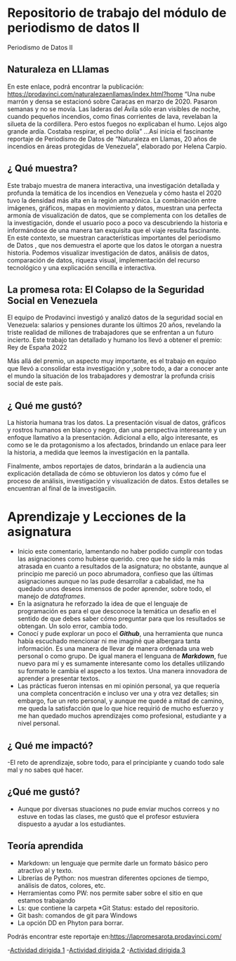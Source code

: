 # Repositorio de trabajo del módulo de periodismo de datos II
Periodismo de Datos II 
##  Naturaleza en LLlamas
En este enlace, podrá encontrar la publicación: https://prodavinci.com/naturalezaenllamas/index.html?home
“Una nube marrón y densa se estacionó sobre Caracas en marzo de 2020. Pasaron semanas y no se movía. Las laderas del Ávila sólo eran visibles de noche, cuando pequeños incendios, como finas corrientes de lava, revelaban la silueta de la cordillera. Pero estos fuegos no explicaban el humo. Lejos algo grande ardía.
Costaba respirar, el pecho dolía” …Así inicia el fascinante reportaje de Periodismo de Datos de “Naturaleza en Llamas, 20 años de incendios en áreas protegidas de Venezuela”, elaborado por Helena Carpio.

## ¿ Qué muestra?
Este trabajo muestra de manera interactiva, una investigación detallada y profunda la temática de los incendios en Venezuela y cómo hasta el 2020 tuvo la densidad más alta en la región amazónica.
La combinación entre imágenes, gráficos, mapas en movimiento y datos, muestran una perfecta armonía de visualización de datos, que se complementa con los detalles de la investigación, donde el usuario poco a poco va descubriendo la historia e informándose de una manera tan exquisita que el viaje resulta fascinante.  
En este contexto, se muestran características importantes del periodismo de Datos , que nos demuestra el aporte que los datos le otorgan a nuestra historia. Podemos visualizar  investigación de datos, análisis de datos, comparación de datos, riqueza visual, implementación del recurso tecnológico y una explicación sencilla  e interactiva.

##  La promesa rota: El Colapso de  la  Seguridad Social en Venezuela

El equipo de Prodavinci investigó y analizó datos de la seguridad social en Venezuela: salarios y pensiones durante los últimos 20 años, revelando la triste realidad de millones de trabajadores que se enfrentan a un futuro incierto.
Este trabajo tan detallado y humano los llevó a obtener el premio: Rey de España 2022

Más allá del premio, un aspecto muy importante, es el trabajo en equipo que llevó a consolidar esta investigación y ,sobre todo,  a dar a conocer ante el mundo la situación de los trabajadores y  demostrar la profunda crisis social de este país.

## ¿ Qué me gustó?
La historia humana tras los datos. La presentación visual de datos, gráficos y rostros humanos en blanco y negro, dan una perspectiva interesante y un enfoque llamativo a la presentación. Adicional a ello, algo interesante, es como se le da protagonismo a los afectados, brindando un enlace para leer la historia, a medida que leemos la investigación en la pantalla. 

Finalmente, ambos reportajes de datos, brindarán a la audiencia  una explicación detallada  de cómo se obtuvieron los datos  y cómo fue el proceso de análisis, investigación y visualización de datos.  Estos detalles se encuentran al final de la investigaciín.

# Aprendizaje y Lecciones de la asignatura

* Inicio este comentario, lamentando no haber podido cumplir con todas las asignaciones como hubiese querido. creo que he sido la más atrasada en cuanto a resultados de la asignatura; no obstante, aunque al principio me pareció un poco abrumadora, confieso que las últimas asignaciones aunque no las pude desarrollar a cabalidad, me ha quedado unos deseos inmensos de poder aprender, sobre todo, el manejo de *dataframes*. 
* En la asignatura he reforzado la idea de que el lenguaje de programación es para el que desconoce la temática un desafío en el sentido de que debes saber cómo preguntar para que los resultados se obtengan. Un solo error, cambia todo.
* Conocí y pude explorar un poco el ***Github***, una herramienta que nunca había escuchado mencionar ni me imaginé que albergara tanta información. Es una manera de llevar de manera ordenada una web personal o como grupo. De igual manera el lenguana de ***Markdown***, fue nuevo para mí y es sumamente interesante como los detalles utilizando su formato le cambia el aspecto a los textos. Una manera innovadora de aprender a presentar textos.
* Las prácticas fueron intensas en mi opinión personal, ya que requería una completa concentración e incluso ver una y otra vez detalles; sin embargo, fue un reto personal, y aunque me quedé a mitad de camino, me queda la satisfacción que lo que hice requirió de mucho esfuerzo y me han quedado muchos aprendizajes como profesional, estudiante  y a nivel personal.

## ¿ Qué me impactó?
-El reto de aprendizaje, sobre todo, para el principiante y cuando todo sale mal y no sabes qué hacer.

## ¿Qué me gustó?
- Aunque por diversas stuaciones no pude enviar muchos correos y no estuve en todas las clases, me gustó que el profesor estuviera dispuesto a ayudar a los estudiantes.

## Teoría aprendida
* Markdown: un lenguaje que permite darle un formato básico pero atractivo al y texto.
* Librerías de Python: nos muestran diferentes opciones de tiempo, análisis de datos, colores, etc.
* Herramientas como PW: nos permite saber sobre el sitio en que estamos trabajando
* Ls: que contiene la carpeta
*Git Status: estado del repositorio.
* Git bash: comandos de git para Windows
* La opción DD en Phyton para borrar.


Podrás encontrar  este reportaje en:https://lapromesarota.prodavinci.com/


-[Actividad dirigida 1](ad1.md)
-[Actividad dirigida 2](ad2.md)
-[Actividad dirigida 3](ad3.md)
